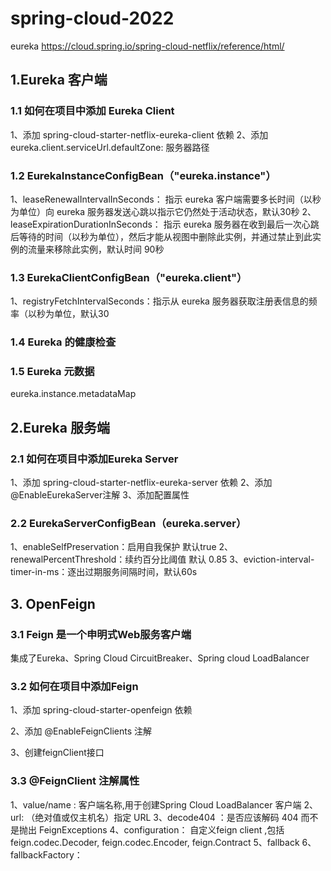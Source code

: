 # spring-cloud-2022

eureka
https://cloud.spring.io/spring-cloud-netflix/reference/html/

## 1.Eureka 客户端

### 1.1 如何在项目中添加 Eureka Client
1、添加 spring-cloud-starter-netflix-eureka-client 依赖
2、添加 eureka.client.serviceUrl.defaultZone: 服务器路径

### 1.2 EurekaInstanceConfigBean（"eureka.instance"）
1、leaseRenewalIntervalInSeconds： 指示 eureka 客户端需要多长时间（以秒为单位）向 eureka 服务器发送心跳以指示它仍然处于活动状态，默认30秒
2、leaseExpirationDurationInSeconds： 指示 eureka 服务器在收到最后一次心跳后等待的时间（以秒为单位），然后才能从视图中删除此实例，并通过禁止到此实例的流量来移除此实例，默认时间 90秒

### 1.3 EurekaClientConfigBean（"eureka.client"）
1、registryFetchIntervalSeconds：指示从 eureka 服务器获取注册表信息的频率（以秒为单位，默认30

### 1.4 Eureka 的健康检查

### 1.5 Eureka 元数据
eureka.instance.metadataMap

## 2.Eureka 服务端
### 2.1 如何在项目中添加Eureka Server
1、添加 spring-cloud-starter-netflix-eureka-server 依赖
2、添加 @EnableEurekaServer注解
3、添加配置属性
### 2.2 EurekaServerConfigBean（eureka.server）
1、enableSelfPreservation：启用自我保护 默认true
2、renewalPercentThreshold：续约百分比阈值 默认 0.85
3、eviction-interval-timer-in-ms：逐出过期服务间隔时间，默认60s

## 3. OpenFeign
### 3.1 Feign 是一个申明式Web服务客户端
集成了Eureka、Spring Cloud CircuitBreaker、Spring cloud LoadBalancer
### 3.2 如何在项目中添加Feign
1、添加 spring-cloud-starter-openfeign 依赖

2、添加 @EnableFeignClients 注解

3、创建feignClient接口
### 3.3 @FeignClient 注解属性
1、value/name : 客户端名称,用于创建Spring Cloud LoadBalancer 客户端
2、url: （绝对值或仅主机名）指定 URL
3、decode404 ：是否应该解码 404 而不是抛出 FeignExceptions
4、configuration： 自定义feign client ,包括 feign.codec.Decoder, feign.codec.Encoder, feign.Contract
5、fallback
6、fallbackFactory：


